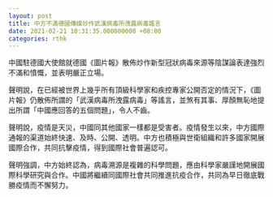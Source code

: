 ```yaml
---
layout: post
title: 中方不滿德國傳媒炒作武漢病毒所洩露病毒謠言
date: 2021-02-21 10:31:35.000000000 +08:00
categories: rthk
---
```


中國駐德國大使館就德國《圖片報》散佈炒作新型冠狀病毒來源等陰謀論表達強烈不滿和憤慨，並表明嚴正立場。

聲明說，在已經被世界上幾乎所有頂級科學家和疾控專家公開否定的情況下，《圖片報》仍散佈所謂的「武漢病毒所洩露病毒」等謠言，並煞有其事、厚顏無恥地提出所謂「中國應回答的五個問題」，令人不齒。

聲明說，疫情是天災，中國同其他國家一樣都是受害者。疫情發生以來，中方國際通報的渠道始終快速、及時、公開、透明。中方也積極與世衛組織和許多國家開展國際合作，共同抗擊疫情，得到國際社會普遍認可。

聲明強調，中方始終認為，病毒溯源是複雜的科學問題，應由科學家嚴謹地開展國際科學研究與合作。中國將繼續同國際社會共同推進抗疫合作，共同為早日徹底戰勝疫情而不懈努力。
